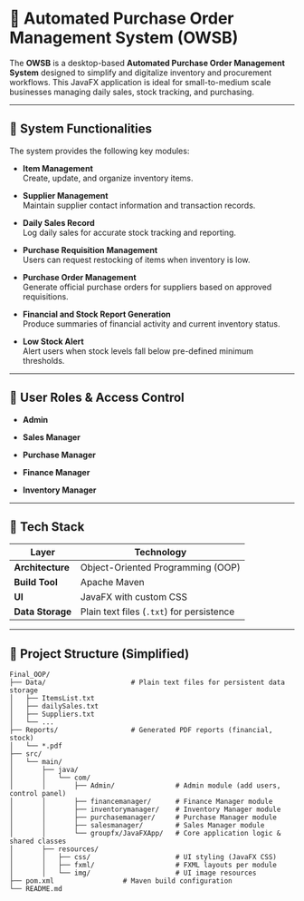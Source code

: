 # 🛒 Automated Purchase Order Management System (OWSB)

The **OWSB** is a desktop-based **Automated Purchase Order Management System** designed to simplify and digitalize inventory and procurement workflows. This JavaFX application is ideal for small-to-medium scale businesses managing daily sales, stock tracking, and purchasing.

---

## 🔧 System Functionalities

The system provides the following key modules:

- **Item Management**  
  Create, update, and organize inventory items.

- **Supplier Management**  
  Maintain supplier contact information and transaction records.

- **Daily Sales Record**  
  Log daily sales for accurate stock tracking and reporting.

- **Purchase Requisition Management**  
  Users can request restocking of items when inventory is low.

- **Purchase Order Management**  
  Generate official purchase orders for suppliers based on approved requisitions.

- **Financial and Stock Report Generation**  
  Produce summaries of financial activity and current inventory status.

- **Low Stock Alert**  
  Alert users when stock levels fall below pre-defined minimum thresholds.

---

## 👥 User Roles & Access Control

- **Admin**

- **Sales Manager**
  
- **Purchase Manager**
  
- **Finance Manager**
  
- **Inventory Manager**
  
---

## 🧰 Tech Stack

| Layer            | Technology                                |
|------------------|-------------------------------------------|
| **Architecture** | Object-Oriented Programming (OOP)         |
| **Build Tool**   | Apache Maven                              |
| **UI**           | JavaFX with custom CSS                    |
| **Data Storage** | Plain text files (`.txt`) for persistence |

---

## 📁 Project Structure (Simplified)

```
Final_OOP/
├── Data/                     # Plain text files for persistent data storage
│   ├── ItemsList.txt
│   ├── dailySales.txt
│   ├── Suppliers.txt
│   └── ...
├── Reports/                  # Generated PDF reports (financial, stock)
│   └── *.pdf
├── src/
│   └── main/
│       ├── java/
│       │   └── com/
│       │       ├── Admin/               # Admin module (add users, control panel)
│       │       ├── financemanager/      # Finance Manager module
│       │       ├── inventorymanager/    # Inventory Manager module
│       │       ├── purchasemanager/     # Purchase Manager module
│       │       ├── salesmanager/        # Sales Manager module
│       │       └── groupfx/JavaFXApp/   # Core application logic & shared classes
│       ├── resources/
│       │   ├── css/                     # UI styling (JavaFX CSS)
│       │   ├── fxml/                    # FXML layouts per module
│       │   └── img/                     # UI image resources
├── pom.xml                 # Maven build configuration
└── README.md
```

